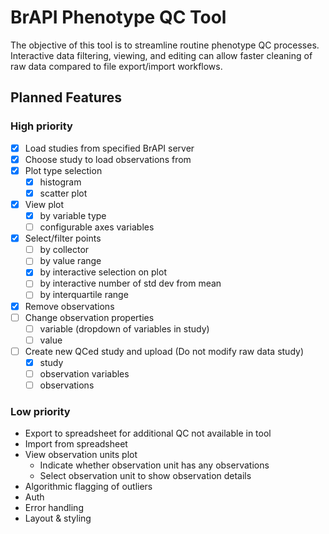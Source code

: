 # BrAPI Phenotype QC Tool

The objective of this tool is to streamline routine phenotype QC processes. Interactive data filtering, viewing, and editing can allow faster cleaning of raw data compared to file export/import workflows.

## Planned Features

### High priority
- [X] Load studies from specified BrAPI server
- [X] Choose study to load observations from
- [X] Plot type selection
    - [X] histogram
    - [X] scatter plot
- [X] View plot
    - [X] by variable type
    - [ ] configurable axes variables
- [X] Select/filter points
    - [ ] by collector
    - [ ] by value range
    - [X] by interactive selection on plot
    - [ ] by interactive number of std dev from mean
    - [ ] by interquartile range
- [X] Remove observations
- [ ] Change observation properties
    - [ ] variable (dropdown of variables in study)
    - [ ] value
- [ ] Create new QCed study and upload (Do not modify raw data study)
    - [X] study
    - [ ] observation variables
    - [ ] observations

### Low priority
- Export to spreadsheet for additional QC not available in tool
- Import from spreadsheet
- View observation units plot
    - Indicate whether observation unit has any observations
    - Select observation unit to show observation details
- Algorithmic flagging of outliers
- Auth
- Error handling
- Layout & styling
